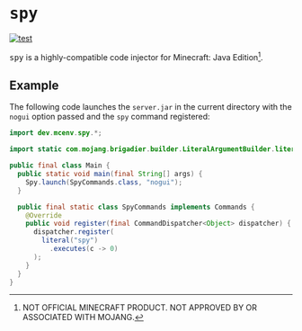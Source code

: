 # <samp>spy</samp>

[![test](https://github.com/mcenv/spy/actions/workflows/test.yml/badge.svg)](https://github.com/mcenv/spy/actions/workflows/test.yml)

<samp>spy</samp> is a highly-compatible code injector for Minecraft: Java Edition[^1].

## Example

The following code launches the `server.jar` in the current directory with the `nogui` option passed and the `spy` command registered:

```java
import dev.mcenv.spy.*;

import static com.mojang.brigadier.builder.LiteralArgumentBuilder.literal;

public final class Main {
  public static void main(final String[] args) {
    Spy.launch(SpyCommands.class, "nogui");
  }

  public final static class SpyCommands implements Commands {
    @Override
    public void register(final CommandDispatcher<Object> dispatcher) {
      dispatcher.register(
        literal("spy")
          .executes(c -> 0)
      );
    }
  }
}
```

[^1]: NOT OFFICIAL MINECRAFT PRODUCT. NOT APPROVED BY OR ASSOCIATED WITH MOJANG.
